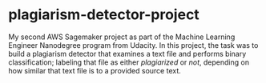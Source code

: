 # plagiarism-detector-project
My second AWS Sagemaker project as part of the Machine Learning Engineer Nanodegree program from Udacity.
In this project, the task was to build a plagiarism detector that examines a text file and performs binary classification; labeling that file as either *plagiarized* or *not*, depending on how similar that text file is to a provided source text.


